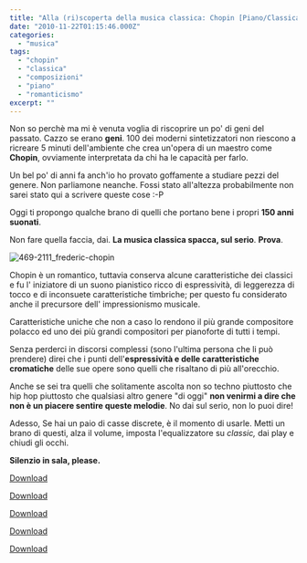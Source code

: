 ```yaml
---
title: "Alla (ri)scoperta della musica classica: Chopin [Piano/Classical]"
date: "2010-11-22T01:15:46.000Z"
categories: 
  - "musica"
tags: 
  - "chopin"
  - "classica"
  - "composizioni"
  - "piano"
  - "romanticismo"
excerpt: ""
---
```


Non so perchè ma mi è venuta voglia di riscoprire un po' di geni del passato. Cazzo se erano **geni**. 100 dei moderni sintetizzatori non riescono a ricreare 5 minuti dell'ambiente che crea un'opera di un maestro come **Chopin**, ovviamente interpretata da chi ha le capacità per farlo.

Un bel po' di anni fa anch'io ho provato goffamente a studiare pezzi del genere. Non parliamone neanche. Fossi stato all'altezza probabilmente non sarei stato qui a scrivere queste cose :-P

Oggi ti propongo qualche brano di quelli che portano bene i propri **150 anni suonati**.

Non fare quella faccia, dai. **La musica classica spacca, sul serio**. **Prova**.

![](https://enricodeleo.s3.eu-south-1.amazonaws.com/uploads/2010/11/469-2111_frederic-chopin.jpg" "469-2111_frederic-chopin")

Chopin è un romantico, tuttavia conserva alcune caratteristiche dei classici e fu l' iniziatore di un suono pianistico ricco di espressività, di leggerezza di tocco e di inconsuete caratteristiche timbriche; per questo fu considerato anche il precursore dell' impressionismo musicale.

Caratteristiche uniche che non a caso lo rendono il più grande compositore polacco ed uno dei più grandi compositori per pianoforte di tutti i tempi.

Senza perderci in discorsi complessi (sono l'ultima persona che li può prendere) direi che i punti dell'**espressività e delle caratteristiche cromatiche** delle sue opere sono quelli che risaltano di più all'orecchio.

Anche se sei tra quelli che solitamente ascolta non so techno piuttosto che hip hop piuttosto che qualsiasi altro genere "di oggi" **non venirmi a dire che non è un piacere sentire queste melodie**. No dai sul serio, non lo puoi dire!

Adesso, Se hai un paio di casse discrete, è il momento di usarle. Metti un brano di questi, alza il volume, imposta l'equalizzatore su _classic,_ dai play e chiudi gli occhi.

**Silenzio in sala, please.**

  [Download](http://www.artvista.net/Mp3%27s/Chopin%2520Polonaise%2520Ab%2520Op%252053%2520%2520Robert%2520Finley%2520Short.MP3)

  [Download](http://www.artvista.net/Mp3%27s/Chopin%2520Ballad%2520Ab%2520Gary%2520D%2520Lloyd%2520b%2520short.MP3)

  [Download](http://www.pianoparadise.com/downloadmp3/Chopin_Waltz_in_C_Shar1.mp3)

  [Download](http://www.pianoparadise.com/downloadmp3/ChopinFuneralMarch.mp3)

  [Download](http://www.pianoparadise.com/downloadmp3/ChopinMinuteWaltz1.mp3)
